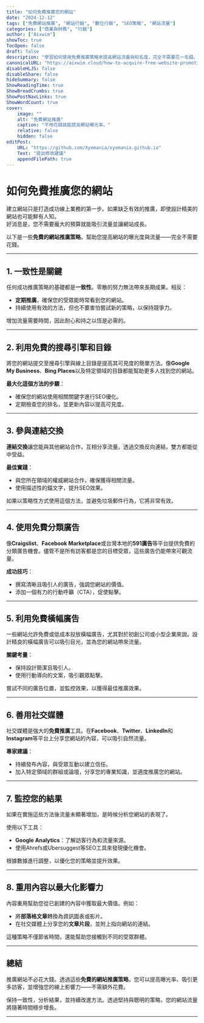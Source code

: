 ```yaml
---
title: "如何免費推廣您的網站"
date: "2024-12-12"
tags: ["免費網站推廣", "網站行銷", "數位行銷", "SEO策略", "網站流量"]
categories: ["商業與財務", "行銷"]
author: ["Aixwim"]
showToc: true
TocOpen: false
draft: false
description: "學習如何使用免費推廣策略來提高網站流量與知名度，完全不需要花一毛錢。"
canonicalURL: "https://aixwim.cloud/how-to-acquire-free-website-promotion"
disableHLJS: false
disableShare: false
hideSummary: false
ShowReadingTime: true
ShowBreadCrumbs: true
ShowPostNavLinks: true
ShowWordCount: true
cover:
    image: ""
    alt: "免費網站推廣"
    caption: "不用花錢就能提高網站曝光率。"
    relative: false
    hidden: false
editPost:
    URL: "https://github.com/Xyomania/xyomania.github.io"
    Text: "提出修改建議"
    appendFilePath: true
---
```


# 如何免費推廣您的網站

建立網站只是打造成功線上業務的第一步。如果缺乏有效的推廣，即使設計精美的網站也可能鮮有人知。  
好消息是，您不需要龐大的預算就能吸引流量並讓網站成長。  

以下是一些**免費的網站推廣策略**，幫助您提高網站的曝光度與流量——完全不需要花錢。  

---

## 1. 一致性是關鍵

任何成功推廣策略的基礎都是**一致性**。零散的努力無法帶來長期成果。相反：  
- **定期推廣**，確保您的受眾能時常看到您的網站。  
- 持續使用有效的方法，但也不要害怕嘗試新的策略，以保持競爭力。  

增加流量需要時間，因此耐心和持之以恆是必需的。  

---

## 2. 利用免費的搜尋引擎和目錄

將您的網站提交至搜尋引擎與線上目錄是提高其可見度的簡單方法。像**Google My Business**、**Bing Places**以及特定領域的目錄都能幫助更多人找到您的網站。  

**最大化這個方法的步驟**：  
- 確保您的網站使用相關關鍵字進行SEO優化。  
- 定期檢查您的排名，並更新內容以提高可見度。  

---

## 3. 參與連結交換

**連結交換**讓您能與其他網站合作，互相分享流量。透過交換反向連結，雙方都能從中受益。  

**最佳實踐**：  
- 與您所在領域的權威網站合作，確保獲得相關流量。  
- 使用描述性的錨文字，提升SEO效果。  

如果以策略性方式使用這個方法，並避免垃圾郵件行為，它將非常有效。  

---

## 4. 使用免費分類廣告

像**Craigslist**、**Facebook Marketplace**或台灣本地的**591廣告**等平台提供免費的分類廣告機會。儘管不是所有訪客都是您的目標受眾，這些廣告仍能帶來可觀流量。  

**成功技巧**：  
- 撰寫清晰且吸引人的廣告，強調您網站的價值。  
- 添加一個有力的行動呼籲（CTA），促使點擊。  

---

## 5. 利用免費橫幅廣告

一些網站允許免費或低成本投放橫幅廣告，尤其對於初創公司或小型企業來說。設計精良的橫幅廣告可以吸引目光，並為您的網站帶來流量。  

**關鍵考量**：  
- 保持設計簡潔且吸引人。  
- 使用行動導向的文案，吸引觀眾點擊。  

嘗試不同的廣告位置，並監控效果，以獲得最佳推廣效果。  

---

## 6. 善用社交媒體

社交媒體是強大的**免費推廣**工具。在**Facebook**、**Twitter**、**LinkedIn**和**Instagram**等平台上分享您網站的內容，可以吸引自然流量。  

**專家建議**：  
- 持續發布內容，與受眾互動以建立信任。  
- 加入特定領域的群組或論壇，分享您的專業知識，並適度推廣您的網站。  

---

## 7. 監控您的結果

如果在實施這些方法後流量未顯著增加，是時候分析您網站的表現了。  

使用以下工具：  
- **Google Analytics**：了解訪客行為和流量來源。  
- 使用Ahrefs或Ubersuggest等SEO工具來發現優化機會。  

根據數據進行調整，以優化您的策略並提升效果。  

---

## 8. 重用內容以最大化影響力

內容重用幫助您從已創建的內容中獲取最大價值。例如：  
- 將**部落格文章**轉換為資訊圖表或影片。  
- 在社交媒體上分享您的**文章片段**，並附上指向網站的連結。  

這種策略不僅節省時間，還能幫助您接觸到不同的受眾群體。  

---

## 總結

推廣網站不必花大錢。透過這些**免費的網站推廣策略**，您可以提高曝光率、吸引更多訪客，並增強您的線上影響力——不需額外花費。  

保持一致性，分析結果，並持續改進方法。透過堅持與聰明的策略，您的網站流量將隨著時間穩步增長。  

---
